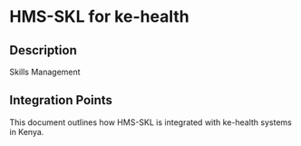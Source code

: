 # HMS-SKL for ke-health

## Description

Skills Management

## Integration Points

This document outlines how HMS-SKL is integrated with ke-health systems in Kenya.
